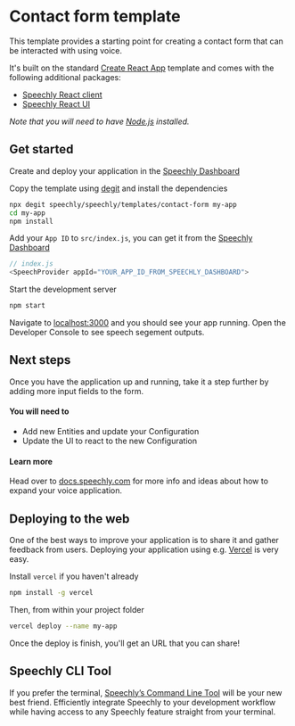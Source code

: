 # Contact form template

This template provides a starting point for creating a contact form that can be interacted with using voice.

It's built on the standard [Create React App](https://create-react-app.dev/) template and comes with the following additional packages:

- [Speechly React client](https://www.npmjs.com/package/@speechly/react-client)
- [Speechly React UI](https://www.npmjs.com/package/@speechly/react-ui)

_Note that you will need to have [Node.js](https://nodejs.org) installed._

## Get started

Create and deploy your application in the [Speechly Dashboard](https://api.speechly.com/dashboard/)

Copy the template using [degit](https://github.com/Rich-Harris/degit) and install the dependencies

```bash
npx degit speechly/speechly/templates/contact-form my-app
cd my-app
npm install
```

Add your `App ID` to `src/index.js`, you can get it from the [Speechly Dashboard](https://api.speechly.com/dashboard/)

```js
// index.js
<SpeechProvider appId="YOUR_APP_ID_FROM_SPEECHLY_DASHBOARD">
```

Start the development server

```bash
npm start
```

Navigate to [localhost:3000](http://localhost:3000) and you should see your app running. Open the Developer Console to see speech segement outputs.

## Next steps

Once you have the application up and running, take it a step further by adding more input fields to the form.

#### You will need to

- Add new Entities and update your Configuration
- Update the UI to react to the new Configuration

#### Learn more

Head over to [docs.speechly.com](https://docs.speechly.com/) for more info and ideas about how to expand your voice application.

## Deploying to the web

One of the best ways to improve your application is to share it and gather feedback from users. Deploying your application using e.g. [Vercel](https://vercel.com) is very easy.

Install `vercel` if you haven't already

```bash
npm install -g vercel
```

Then, from within your project folder

```bash
vercel deploy --name my-app
```

Once the deploy is finish, you'll get an URL that you can share!

## Speechly CLI Tool 

If you prefer the terminal, [Speechly’s Command Line Tool](https://docs.speechly.com/dev-tools/command-line-client/) will be your new best friend. Efficiently integrate Speechly to your development workflow while having access to any Speechly feature straight from your terminal. 